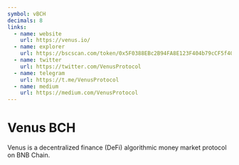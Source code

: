 ```yaml
---
symbol: vBCH
decimals: 8
links:
  - name: website
    url: https://venus.io/
  - name: explorer
    url: https://bscscan.com/token/0x5F0388EBc2B94FA8E123F404b79cCF5f40b29176
  - name: twitter
    url: https://twitter.com/VenusProtocol
  - name: telegram
    url: https://t.me/VenusProtocol
  - name: medium
    url: https://medium.com/VenusProtocol
---
```


# Venus BCH

Venus is a decentralized finance (DeFi) algorithmic money market protocol on BNB Chain.

